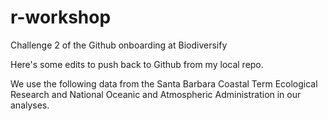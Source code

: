 # r-workshop
Challenge 2 of the Github onboarding at Biodiversify

Here's some edits to push back to Github from my local repo.

We use the following data from the Santa Barbara Coastal Term Ecological Research and National Oceanic and Atmospheric Administration in our analyses.